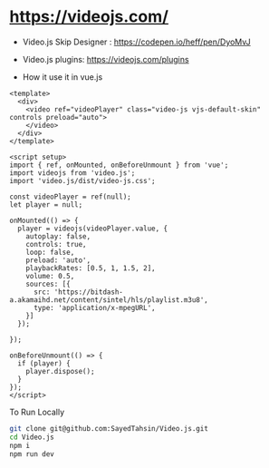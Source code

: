 # https://videojs.com/
- Video.js Skip Designer : https://codepen.io/heff/pen/DyoMvJ
- Video.js plugins: https://videojs.com/plugins

- How it use it in vue.js
```
<template>
  <div>
    <video ref="videoPlayer" class="video-js vjs-default-skin" controls preload="auto">
    </video>
  </div>
</template>

<script setup>
import { ref, onMounted, onBeforeUnmount } from 'vue';
import videojs from 'video.js';
import 'video.js/dist/video-js.css';

const videoPlayer = ref(null);
let player = null;

onMounted(() => {
  player = videojs(videoPlayer.value, {
    autoplay: false,
    controls: true,
    loop: false,
    preload: 'auto',
    playbackRates: [0.5, 1, 1.5, 2],
    volume: 0.5,
    sources: [{
      src: 'https://bitdash-a.akamaihd.net/content/sintel/hls/playlist.m3u8',
      type: 'application/x-mpegURL',
    }]
  });

});

onBeforeUnmount(() => {
  if (player) {
    player.dispose();
  }
});
</script>

```

To Run Locally
```bash
git clone git@github.com:SayedTahsin/Video.js.git
cd Video.js
npm i
npm run dev
```


